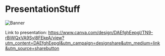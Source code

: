 # PresentationStuff
![Banner](https://github.com/PracticalHarware/PresentationStuff/blob/main/Moody%20Mountains%20-%20Canva%20Banner.gif)
<p align="center">

Link to presentation: https://www.canva.com/design/DAEfghEepgI/TN9-rBiWQxVA9Syl8FEkeA/view?utm_content=DAEfghEepgI&utm_campaign=designshare&utm_medium=link&utm_source=sharebutton
</p>
